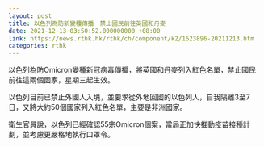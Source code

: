 ```yaml
---
layout: post
title: 以色列為防新變種傳播　禁止國民前往英國和丹麥
date: 2021-12-13 03:50:52.000000000 +08:00
link: https://news.rthk.hk/rthk/ch/component/k2/1623896-20211213.htm
categories: rthk
---
```


以色列為防Omicron變種新冠病毒傳播，將英國和丹麥列入紅色名單，禁止國民前往這兩個國家，星期三起生效。

以色列目前已禁止外國人入境，並要求從外地回國的以色列人，自我隔離3至7日，又將大約50個國家列入紅色名單，主要是非洲國家。

衛生官員說，以色列已經確認55宗Omicron個案，當局正加快推動疫苗接種計劃，並考慮更嚴格地執行口罩令。
